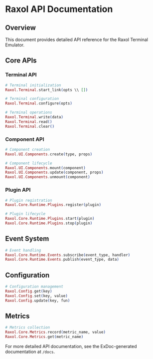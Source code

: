 # Raxol API Documentation

## Overview

This document provides detailed API reference for the Raxol Terminal Emulator.

## Core APIs

### Terminal API

```elixir
# Terminal initialization
Raxol.Terminal.start_link(opts \\ [])

# Terminal configuration
Raxol.Terminal.configure(opts)

# Terminal operations
Raxol.Terminal.write(data)
Raxol.Terminal.read()
Raxol.Terminal.clear()
```

### Component API

```elixir
# Component creation
Raxol.UI.Components.create(type, props)

# Component lifecycle
Raxol.UI.Components.mount(component)
Raxol.UI.Components.update(component, props)
Raxol.UI.Components.unmount(component)
```

### Plugin API

```elixir
# Plugin registration
Raxol.Core.Runtime.Plugins.register(plugin)

# Plugin lifecycle
Raxol.Core.Runtime.Plugins.start(plugin)
Raxol.Core.Runtime.Plugins.stop(plugin)
```

## Event System

```elixir
# Event handling
Raxol.Core.Runtime.Events.subscribe(event_type, handler)
Raxol.Core.Runtime.Events.publish(event_type, data)
```

## Configuration

```elixir
# Configuration management
Raxol.Config.get(key)
Raxol.Config.set(key, value)
Raxol.Config.update(key, fun)
```

## Metrics

```elixir
# Metrics collection
Raxol.Core.Metrics.record(metric_name, value)
Raxol.Core.Metrics.get(metric_name)
```

For more detailed API documentation, see the ExDoc-generated documentation at `/docs`.
